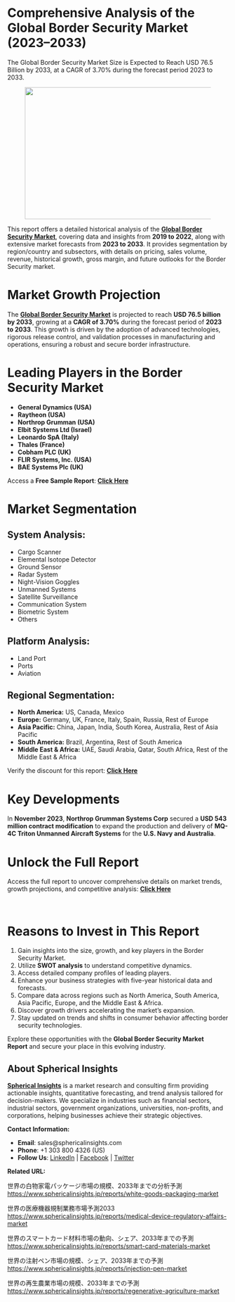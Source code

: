 <h1 id="589d" class="pw-post-title fo fp fq bf fr fs ft fu fv fw fx fy fz ga gb gc gd ge gf gg gh gi gj gk gl gm gn go gp gq bk" data-testid="storyTitle" data-selectable-paragraph="">Comprehensive Analysis of the Global Border Security Market (2023&ndash;2033)</h1>
<div class="fj fk fl fm fn">
<div class="ab cb">
<div class="ci bh ev ew ex ey">
<p id="b657" class="pw-post-body-paragraph lg lh fq li b lj lk ll lm ln lo lp lq lr ls lt lu lv lw lx ly lz ma mb mc md fj bk" data-selectable-paragraph="">The Global Border Security Market Size is Expected to Reach USD 76.5 Billion by 2033, at a CAGR of 3.70% during the forecast period 2023 to 2033.</p>
<figure class="mh mi mj mk ml mm me mf paragraph-image">
<div class="me mf mg"><picture><source srcset="https://miro.medium.com/v2/resize:fit:640/format:webp/1*xwejB6s_Gy4NNOAiCsWhoQ.jpeg 640w, https://miro.medium.com/v2/resize:fit:720/format:webp/1*xwejB6s_Gy4NNOAiCsWhoQ.jpeg 720w, https://miro.medium.com/v2/resize:fit:750/format:webp/1*xwejB6s_Gy4NNOAiCsWhoQ.jpeg 750w, https://miro.medium.com/v2/resize:fit:786/format:webp/1*xwejB6s_Gy4NNOAiCsWhoQ.jpeg 786w, https://miro.medium.com/v2/resize:fit:828/format:webp/1*xwejB6s_Gy4NNOAiCsWhoQ.jpeg 828w, https://miro.medium.com/v2/resize:fit:1100/format:webp/1*xwejB6s_Gy4NNOAiCsWhoQ.jpeg 1100w, https://miro.medium.com/v2/resize:fit:1056/format:webp/1*xwejB6s_Gy4NNOAiCsWhoQ.jpeg 1056w" type="image/webp" sizes="(min-resolution: 4dppx) and (max-width: 700px) 50vw, (-webkit-min-device-pixel-ratio: 4) and (max-width: 700px) 50vw, (min-resolution: 3dppx) and (max-width: 700px) 67vw, (-webkit-min-device-pixel-ratio: 3) and (max-width: 700px) 65vw, (min-resolution: 2.5dppx) and (max-width: 700px) 80vw, (-webkit-min-device-pixel-ratio: 2.5) and (max-width: 700px) 80vw, (min-resolution: 2dppx) and (max-width: 700px) 100vw, (-webkit-min-device-pixel-ratio: 2) and (max-width: 700px) 100vw, 528px" /><source srcset="https://miro.medium.com/v2/resize:fit:640/1*xwejB6s_Gy4NNOAiCsWhoQ.jpeg 640w, https://miro.medium.com/v2/resize:fit:720/1*xwejB6s_Gy4NNOAiCsWhoQ.jpeg 720w, https://miro.medium.com/v2/resize:fit:750/1*xwejB6s_Gy4NNOAiCsWhoQ.jpeg 750w, https://miro.medium.com/v2/resize:fit:786/1*xwejB6s_Gy4NNOAiCsWhoQ.jpeg 786w, https://miro.medium.com/v2/resize:fit:828/1*xwejB6s_Gy4NNOAiCsWhoQ.jpeg 828w, https://miro.medium.com/v2/resize:fit:1100/1*xwejB6s_Gy4NNOAiCsWhoQ.jpeg 1100w, https://miro.medium.com/v2/resize:fit:1056/1*xwejB6s_Gy4NNOAiCsWhoQ.jpeg 1056w" sizes="(min-resolution: 4dppx) and (max-width: 700px) 50vw, (-webkit-min-device-pixel-ratio: 4) and (max-width: 700px) 50vw, (min-resolution: 3dppx) and (max-width: 700px) 67vw, (-webkit-min-device-pixel-ratio: 3) and (max-width: 700px) 65vw, (min-resolution: 2.5dppx) and (max-width: 700px) 80vw, (-webkit-min-device-pixel-ratio: 2.5) and (max-width: 700px) 80vw, (min-resolution: 2dppx) and (max-width: 700px) 100vw, (-webkit-min-device-pixel-ratio: 2) and (max-width: 700px) 100vw, 528px" data-testid="og" /><img class="bh ko mn c" src="https://miro.medium.com/v2/resize:fit:713/1*xwejB6s_Gy4NNOAiCsWhoQ.jpeg" alt="" width="528" height="300" /></picture></div>
</figure>
<p id="73fa" class="pw-post-body-paragraph lg lh fq li b lj lk ll lm ln lo lp lq lr ls lt lu lv lw lx ly lz ma mb mc md fj bk" data-selectable-paragraph="">This report offers a detailed historical analysis of the&nbsp;<a class="af mo" href="https://www.sphericalinsights.com/reports/border-security-market" target="_blank" rel="noopener ugc nofollow"><strong class="li fr">Global Border Security Market</strong></a>, covering data and insights from&nbsp;<strong class="li fr">2019 to 2022</strong>, along with extensive market forecasts from&nbsp;<strong class="li fr">2023 to 2033</strong>. It provides segmentation by region/country and subsectors, with details on pricing, sales volume, revenue, historical growth, gross margin, and future outlooks for the Border Security market.</p>
<h1 id="49e6" class="mp mq fq bf mr ms mt mu mv mw mx my mz na nb nc nd ne nf ng nh ni nj nk nl nm bk" data-selectable-paragraph="">Market Growth Projection</h1>
<p id="7468" class="pw-post-body-paragraph lg lh fq li b lj nn ll lm ln no lp lq lr np lt lu lv nq lx ly lz nr mb mc md fj bk" data-selectable-paragraph="">The&nbsp;<a class="af mo" href="https://www.sphericalinsights.com/reports/border-security-market" target="_blank" rel="noopener ugc nofollow"><strong class="li fr">Global Border Security Market</strong></a>&nbsp;is projected to reach&nbsp;<strong class="li fr">USD 76.5 billion by 2033</strong>, growing at a&nbsp;<strong class="li fr">CAGR of 3.70%</strong>&nbsp;during the forecast period of&nbsp;<strong class="li fr">2023 to 2033</strong>. This growth is driven by the adoption of advanced technologies, rigorous release control, and validation processes in manufacturing and operations, ensuring a robust and secure border infrastructure.</p>
<h1 id="badf" class="mp mq fq bf mr ms mt mu mv mw mx my mz na nb nc nd ne nf ng nh ni nj nk nl nm bk" data-selectable-paragraph="">Leading Players in the Border Security Market</h1>
<ul class="">
<li id="244e" class="lg lh fq li b lj nn ll lm ln no lp lq lr np lt lu lv nq lx ly lz nr mb mc md ns nt nu bk" data-selectable-paragraph=""><strong class="li fr">General Dynamics (USA)</strong></li>
<li id="dd5d" class="lg lh fq li b lj nv ll lm ln nw lp lq lr nx lt lu lv ny lx ly lz nz mb mc md ns nt nu bk" data-selectable-paragraph=""><strong class="li fr">Raytheon (USA)</strong></li>
<li id="cb9f" class="lg lh fq li b lj nv ll lm ln nw lp lq lr nx lt lu lv ny lx ly lz nz mb mc md ns nt nu bk" data-selectable-paragraph=""><strong class="li fr">Northrop Grumman (USA)</strong></li>
<li id="2d4b" class="lg lh fq li b lj nv ll lm ln nw lp lq lr nx lt lu lv ny lx ly lz nz mb mc md ns nt nu bk" data-selectable-paragraph=""><strong class="li fr">Elbit Systems Ltd (Israel)</strong></li>
<li id="af5c" class="lg lh fq li b lj nv ll lm ln nw lp lq lr nx lt lu lv ny lx ly lz nz mb mc md ns nt nu bk" data-selectable-paragraph=""><strong class="li fr">Leonardo SpA (Italy)</strong></li>
<li id="c297" class="lg lh fq li b lj nv ll lm ln nw lp lq lr nx lt lu lv ny lx ly lz nz mb mc md ns nt nu bk" data-selectable-paragraph=""><strong class="li fr">Thales (France)</strong></li>
<li id="ccbf" class="lg lh fq li b lj nv ll lm ln nw lp lq lr nx lt lu lv ny lx ly lz nz mb mc md ns nt nu bk" data-selectable-paragraph=""><strong class="li fr">Cobham PLC (UK)</strong></li>
<li id="3213" class="lg lh fq li b lj nv ll lm ln nw lp lq lr nx lt lu lv ny lx ly lz nz mb mc md ns nt nu bk" data-selectable-paragraph=""><strong class="li fr">FLIR Systems, Inc. (USA)</strong></li>
<li id="6b50" class="lg lh fq li b lj nv ll lm ln nw lp lq lr nx lt lu lv ny lx ly lz nz mb mc md ns nt nu bk" data-selectable-paragraph=""><strong class="li fr">BAE Systems Plc (UK)</strong></li>
</ul>
<p id="3272" class="pw-post-body-paragraph lg lh fq li b lj lk ll lm ln lo lp lq lr ls lt lu lv lw lx ly lz ma mb mc md fj bk" data-selectable-paragraph="">Access a&nbsp;<strong class="li fr">Free Sample Report</strong>:&nbsp;<a class="af mo" href="https://www.sphericalinsights.com/request-sample/7682" target="_blank" rel="noopener ugc nofollow"><strong class="li fr">Click Here</strong></a></p>
<h1 id="c5b3" class="mp mq fq bf mr ms mt mu mv mw mx my mz na nb nc nd ne nf ng nh ni nj nk nl nm bk" data-selectable-paragraph="">Market Segmentation</h1>
<h2 id="d382" class="oa mq fq bf mr ob oc od mv oe of og mz lr oh oi oj lv ok ol om lz on oo op oq bk" data-selectable-paragraph="">System Analysis:</h2>
<ul class="">
<li id="d2bd" class="lg lh fq li b lj nn ll lm ln no lp lq lr np lt lu lv nq lx ly lz nr mb mc md ns nt nu bk" data-selectable-paragraph="">Cargo Scanner</li>
<li id="50f2" class="lg lh fq li b lj nv ll lm ln nw lp lq lr nx lt lu lv ny lx ly lz nz mb mc md ns nt nu bk" data-selectable-paragraph="">Elemental Isotope Detector</li>
<li id="ced5" class="lg lh fq li b lj nv ll lm ln nw lp lq lr nx lt lu lv ny lx ly lz nz mb mc md ns nt nu bk" data-selectable-paragraph="">Ground Sensor</li>
<li id="6704" class="lg lh fq li b lj nv ll lm ln nw lp lq lr nx lt lu lv ny lx ly lz nz mb mc md ns nt nu bk" data-selectable-paragraph="">Radar System</li>
<li id="2109" class="lg lh fq li b lj nv ll lm ln nw lp lq lr nx lt lu lv ny lx ly lz nz mb mc md ns nt nu bk" data-selectable-paragraph="">Night-Vision Goggles</li>
<li id="45d0" class="lg lh fq li b lj nv ll lm ln nw lp lq lr nx lt lu lv ny lx ly lz nz mb mc md ns nt nu bk" data-selectable-paragraph="">Unmanned Systems</li>
<li id="0c44" class="lg lh fq li b lj nv ll lm ln nw lp lq lr nx lt lu lv ny lx ly lz nz mb mc md ns nt nu bk" data-selectable-paragraph="">Satellite Surveillance</li>
<li id="dd41" class="lg lh fq li b lj nv ll lm ln nw lp lq lr nx lt lu lv ny lx ly lz nz mb mc md ns nt nu bk" data-selectable-paragraph="">Communication System</li>
<li id="0204" class="lg lh fq li b lj nv ll lm ln nw lp lq lr nx lt lu lv ny lx ly lz nz mb mc md ns nt nu bk" data-selectable-paragraph="">Biometric System</li>
<li id="fbbd" class="lg lh fq li b lj nv ll lm ln nw lp lq lr nx lt lu lv ny lx ly lz nz mb mc md ns nt nu bk" data-selectable-paragraph="">Others</li>
</ul>
<h2 id="be47" class="oa mq fq bf mr ob oc od mv oe of og mz lr oh oi oj lv ok ol om lz on oo op oq bk" data-selectable-paragraph="">Platform Analysis:</h2>
<ul class="">
<li id="e743" class="lg lh fq li b lj nn ll lm ln no lp lq lr np lt lu lv nq lx ly lz nr mb mc md ns nt nu bk" data-selectable-paragraph="">Land Port</li>
<li id="8c01" class="lg lh fq li b lj nv ll lm ln nw lp lq lr nx lt lu lv ny lx ly lz nz mb mc md ns nt nu bk" data-selectable-paragraph="">Ports</li>
<li id="9350" class="lg lh fq li b lj nv ll lm ln nw lp lq lr nx lt lu lv ny lx ly lz nz mb mc md ns nt nu bk" data-selectable-paragraph="">Aviation</li>
</ul>
<h2 id="47d3" class="oa mq fq bf mr ob oc od mv oe of og mz lr oh oi oj lv ok ol om lz on oo op oq bk" data-selectable-paragraph="">Regional Segmentation:</h2>
<ul class="">
<li id="6fb8" class="lg lh fq li b lj nn ll lm ln no lp lq lr np lt lu lv nq lx ly lz nr mb mc md ns nt nu bk" data-selectable-paragraph=""><strong class="li fr">North America:</strong>&nbsp;US, Canada, Mexico</li>
<li id="c434" class="lg lh fq li b lj nv ll lm ln nw lp lq lr nx lt lu lv ny lx ly lz nz mb mc md ns nt nu bk" data-selectable-paragraph=""><strong class="li fr">Europe:</strong>&nbsp;Germany, UK, France, Italy, Spain, Russia, Rest of Europe</li>
<li id="56ab" class="lg lh fq li b lj nv ll lm ln nw lp lq lr nx lt lu lv ny lx ly lz nz mb mc md ns nt nu bk" data-selectable-paragraph=""><strong class="li fr">Asia Pacific:</strong>&nbsp;China, Japan, India, South Korea, Australia, Rest of Asia Pacific</li>
<li id="52fd" class="lg lh fq li b lj nv ll lm ln nw lp lq lr nx lt lu lv ny lx ly lz nz mb mc md ns nt nu bk" data-selectable-paragraph=""><strong class="li fr">South America:</strong>&nbsp;Brazil, Argentina, Rest of South America</li>
<li id="dcc1" class="lg lh fq li b lj nv ll lm ln nw lp lq lr nx lt lu lv ny lx ly lz nz mb mc md ns nt nu bk" data-selectable-paragraph=""><strong class="li fr">Middle East &amp; Africa:</strong>&nbsp;UAE, Saudi Arabia, Qatar, South Africa, Rest of the Middle East &amp; Africa</li>
</ul>
<p id="64ed" class="pw-post-body-paragraph lg lh fq li b lj lk ll lm ln lo lp lq lr ls lt lu lv lw lx ly lz ma mb mc md fj bk" data-selectable-paragraph="">Verify the discount for this report:&nbsp;<a class="af mo" href="https://www.sphericalinsights.com/request-discount/7682" target="_blank" rel="noopener ugc nofollow"><strong class="li fr">Click Here</strong></a></p>
<h1 id="f444" class="mp mq fq bf mr ms mt mu mv mw mx my mz na nb nc nd ne nf ng nh ni nj nk nl nm bk" data-selectable-paragraph="">Key Developments</h1>
<p id="1cb3" class="pw-post-body-paragraph lg lh fq li b lj nn ll lm ln no lp lq lr np lt lu lv nq lx ly lz nr mb mc md fj bk" data-selectable-paragraph="">In&nbsp;<strong class="li fr">November 2023</strong>,&nbsp;<strong class="li fr">Northrop Grumman Systems Corp</strong>&nbsp;secured a&nbsp;<strong class="li fr">USD 543 million contract modification</strong>&nbsp;to expand the production and delivery of&nbsp;<strong class="li fr">MQ-4C Triton Unmanned Aircraft Systems</strong>&nbsp;for the&nbsp;<strong class="li fr">U.S. Navy and Australia</strong>.</p>
<h1 id="dd71" class="mp mq fq bf mr ms mt mu mv mw mx my mz na nb nc nd ne nf ng nh ni nj nk nl nm bk" data-selectable-paragraph="">Unlock the Full Report</h1>
<p id="de3a" class="pw-post-body-paragraph lg lh fq li b lj nn ll lm ln no lp lq lr np lt lu lv nq lx ly lz nr mb mc md fj bk" data-selectable-paragraph="">Access the full report to uncover comprehensive details on market trends, growth projections, and competitive analysis:&nbsp;<a class="af mo" href="https://www.sphericalinsights.com/reports/border-security-market" target="_blank" rel="noopener ugc nofollow"><strong class="li fr">Click Here</strong></a></p>
</div>
</div>
</div>
<div class="ab cb or os ot ou">&nbsp;</div>
<div class="fj fk fl fm fn">
<div class="ab cb">
<div class="ci bh ev ew ex ey">
<h1 id="b4db" class="mp mq fq bf mr ms oz mu mv mw pa my mz na pb nc nd ne pc ng nh ni pd nk nl nm bk" data-selectable-paragraph="">Reasons to Invest in This Report</h1>
<ol class="">
<li id="1bc2" class="lg lh fq li b lj nn ll lm ln no lp lq lr np lt lu lv nq lx ly lz nr mb mc md pe nt nu bk" data-selectable-paragraph="">Gain insights into the size, growth, and key players in the Border Security Market.</li>
<li id="57da" class="lg lh fq li b lj nv ll lm ln nw lp lq lr nx lt lu lv ny lx ly lz nz mb mc md pe nt nu bk" data-selectable-paragraph="">Utilize&nbsp;<strong class="li fr">SWOT analysis</strong>&nbsp;to understand competitive dynamics.</li>
<li id="60f6" class="lg lh fq li b lj nv ll lm ln nw lp lq lr nx lt lu lv ny lx ly lz nz mb mc md pe nt nu bk" data-selectable-paragraph="">Access detailed company profiles of leading players.</li>
<li id="dfda" class="lg lh fq li b lj nv ll lm ln nw lp lq lr nx lt lu lv ny lx ly lz nz mb mc md pe nt nu bk" data-selectable-paragraph="">Enhance your business strategies with five-year historical data and forecasts.</li>
<li id="73bb" class="lg lh fq li b lj nv ll lm ln nw lp lq lr nx lt lu lv ny lx ly lz nz mb mc md pe nt nu bk" data-selectable-paragraph="">Compare data across regions such as North America, South America, Asia Pacific, Europe, and the Middle East &amp; Africa.</li>
<li id="17db" class="lg lh fq li b lj nv ll lm ln nw lp lq lr nx lt lu lv ny lx ly lz nz mb mc md pe nt nu bk" data-selectable-paragraph="">Discover growth drivers accelerating the market&rsquo;s expansion.</li>
<li id="8a6d" class="lg lh fq li b lj nv ll lm ln nw lp lq lr nx lt lu lv ny lx ly lz nz mb mc md pe nt nu bk" data-selectable-paragraph="">Stay updated on trends and shifts in consumer behavior affecting border security technologies.</li>
</ol>
<p id="2306" class="pw-post-body-paragraph lg lh fq li b lj lk ll lm ln lo lp lq lr ls lt lu lv lw lx ly lz ma mb mc md fj bk" data-selectable-paragraph="">Explore these opportunities with the&nbsp;<strong class="li fr">Global Border Security Market Report</strong>&nbsp;and secure your place in this evolving industry.</p>
<h2 id="e469" class="oa mq fq bf mr ob oc od mv oe of og mz lr oh oi oj lv ok ol om lz on oo op oq bk" data-selectable-paragraph="">About Spherical Insights</h2>
<p id="1657" class="pw-post-body-paragraph lg lh fq li b lj nn ll lm ln no lp lq lr np lt lu lv nq lx ly lz nr mb mc md fj bk" data-selectable-paragraph=""><a class="af mo" href="https://www.sphericalinsights.com/" target="_blank" rel="noopener ugc nofollow"><strong class="li fr">Spherical Insights</strong></a>&nbsp;is a market research and consulting firm providing actionable insights, quantitative forecasting, and trend analysis tailored for decision-makers. We specialize in industries such as financial sectors, industrial sectors, government organizations, universities, non-profits, and corporations, helping businesses achieve their strategic objectives.</p>
<p id="dc63" class="pw-post-body-paragraph lg lh fq li b lj lk ll lm ln lo lp lq lr ls lt lu lv lw lx ly lz ma mb mc md fj bk" data-selectable-paragraph=""><strong class="li fr">Contact Information:</strong></p>
<ul class="">
<li id="9bce" class="lg lh fq li b lj lk ll lm ln lo lp lq lr ls lt lu lv lw lx ly lz ma mb mc md ns nt nu bk" data-selectable-paragraph=""><strong class="li fr">Email</strong>: sales@sphericalinsights.com</li>
<li id="e625" class="lg lh fq li b lj nv ll lm ln nw lp lq lr nx lt lu lv ny lx ly lz nz mb mc md ns nt nu bk" data-selectable-paragraph=""><strong class="li fr">Phone</strong>: +1 303 800 4326 (US)</li>
<li id="0b98" class="lg lh fq li b lj nv ll lm ln nw lp lq lr nx lt lu lv ny lx ly lz nz mb mc md ns nt nu bk" data-selectable-paragraph=""><strong class="li fr">Follow Us</strong>:&nbsp;<a class="af mo" href="https://www.linkedin.com/company/spherical-insight/" target="_blank" rel="noopener ugc nofollow">LinkedIn</a>&nbsp;|&nbsp;<a class="af mo" href="https://www.facebook.com/sphericalinsights22" target="_blank" rel="noopener ugc nofollow">Facebook</a>&nbsp;|&nbsp;<a class="af mo" href="https://twitter.com/SInsights_US" target="_blank" rel="noopener ugc nofollow">Twitter</a></li>
</ul>
<p id="680a" class="pw-post-body-paragraph lg lh fq li b lj lk ll lm ln lo lp lq lr ls lt lu lv lw lx ly lz ma mb mc md fj bk" data-selectable-paragraph=""><strong class="li fr">Related URL:</strong></p>
<p id="c961" class="pw-post-body-paragraph lg lh fq li b lj lk ll lm ln lo lp lq lr ls lt lu lv lw lx ly lz ma mb mc md fj bk" data-selectable-paragraph="">世界の白物家電パッケージ市場の規模、2033年までの分析予測<br /><a class="af mo" href="https://www.sphericalinsights.jp/reports/white-goods-packaging-market" target="_blank" rel="noopener ugc nofollow">https://www.sphericalinsights.jp/reports/white-goods-packaging-market</a></p>
<p id="dca9" class="pw-post-body-paragraph lg lh fq li b lj lk ll lm ln lo lp lq lr ls lt lu lv lw lx ly lz ma mb mc md fj bk" data-selectable-paragraph="">世界の医療機器規制業務市場予測2033<br /><a class="af mo" href="https://www.sphericalinsights.jp/reports/medical-device-regulatory-affairs-market" target="_blank" rel="noopener ugc nofollow">https://www.sphericalinsights.jp/reports/medical-device-regulatory-affairs-market</a></p>
<p id="d3fa" class="pw-post-body-paragraph lg lh fq li b lj lk ll lm ln lo lp lq lr ls lt lu lv lw lx ly lz ma mb mc md fj bk" data-selectable-paragraph="">世界のスマートカード材料市場の動向、シェア、2033年までの予測<br /><a class="af mo" href="https://www.sphericalinsights.jp/reports/smart-card-materials-market" target="_blank" rel="noopener ugc nofollow">https://www.sphericalinsights.jp/reports/smart-card-materials-market</a></p>
<p id="37df" class="pw-post-body-paragraph lg lh fq li b lj lk ll lm ln lo lp lq lr ls lt lu lv lw lx ly lz ma mb mc md fj bk" data-selectable-paragraph="">世界の注射ペン市場の規模、シェア、2033年までの予測<br /><a class="af mo" href="https://www.sphericalinsights.jp/reports/injection-pen-market" target="_blank" rel="noopener ugc nofollow">https://www.sphericalinsights.jp/reports/injection-pen-market</a></p>
<p id="e5b6" class="pw-post-body-paragraph lg lh fq li b lj lk ll lm ln lo lp lq lr ls lt lu lv lw lx ly lz ma mb mc md fj bk" data-selectable-paragraph="">世界の再生農業市場の規模、2033年までの予測<br /><a class="af mo" href="https://www.sphericalinsights.jp/reports/regenerative-agriculture-market" target="_blank" rel="noopener ugc nofollow">https://www.sphericalinsights.jp/reports/regenerative-agriculture-market</a></p>
</div>
</div>
</div>
